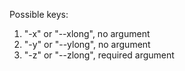 Possible keys:

1) "-x" or "--xlong", no argument
2) "-y" or "--ylong", no argument
3) "-z" or "--zlong", required argument
